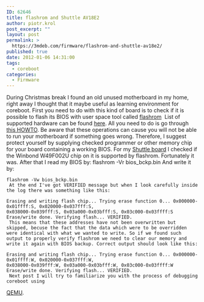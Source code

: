 ```yaml
---
ID: 62646
title: flashrom and Shuttle AV18E2
author: piotr.krol
post_excerpt: ""
layout: post
permalink: >
  https://3mdeb.com/firmware/flashrom-and-shuttle-av18e2/
published: true
date: 2012-01-06 14:31:00
tags:
  - coreboot
categories:
  - Firmware
---
```

During Christmas break I found an old unused motherboard in my home, right away I thought that it maybe useful as learning environment for coreboot. First you need to do with this kind of board is to check if it is possible to flash its BIOS with user space tool called [flashrom][1]  List of supported hardware can be found [here][2]. All you need to do is go through [this HOWTO][3]. Be aware that these operations can cause you will not be able to run your motherboard if something goes wrong. Therefore, I suggest protect yourself by supplying checked programmer or other memory chip for your board containing a working BIOS. For my [Shuttle board][4] I checked if the Winbond W49F002U chip on it is supported by flashrom. Fortunately it was. After that I read my BIOS by: 
    flashrom -Vr bios_bckp.bin
     And write it by: 

    flashrom -Vw bios_bckp.bin
     At the end I've got VERIFIED message but when I look carefully inside the log there was something like this: 

    Erasing and writing flash chip... Trying erase function 0... 0x000000-0x01ffff:S, 0x020000-0x037fff:S,
    0x038000-0x039fff:S, 0x03a000-0x03bfff:S, 0x03c000-0x03ffff:S Erase/write done. Verifying flash... VERIFIED.
     This means that these addresses have not been overwritten but skipped, becuse the fact that the data which were to be overridden were identical with what we wanted to write. So if we found such output to properly verify flashrom we need to clear our memory and write it again with BIOS backup. Correct output should look like this: 

    Erasing and writing flash chip... Trying erase function 0... 0x000000-0x01ffff:W, 0x020000-0x037fff:W,
    0x038000-0x039fff:W, 0x03a000-0x03bfff:W, 0x03c000-0x03ffff:W Erase/write done. Verifying flash... VERIFIED.  
     Next post I will try to familiarize you with the process of debugging coreboot using 

[QEMU][5].

 [1]: http://www.flashrom.org/
 [2]: http://www.flashrom.org/Supported_hardware
 [3]: http://www.flashrom.org/Board_Testing_HOWTO
 [4]: http://www.shuttle.eu/_archive/older/de/av18.htm
 [5]: http://wiki.qemu.org/Main_Page